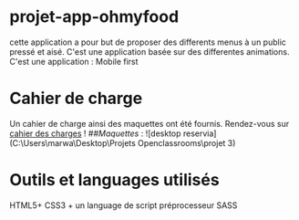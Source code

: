 # projet-app-ohmyfood
cette application a pour but de proposer des differents menus à un public pressé et aisé. C'est une application basée sur des differentes animations.
C'est une application : Mobile first
# Cahier de charge
Un cahier de charge ainsi des maquettes ont été fournis. 
Rendez-vous sur [cahier des charges](https://s3-eu-west-1.amazonaws.com/course.oc-static.com/projects/DW_P3/Brief%20cre%CC%81atif%20-%20Ohmyfood!.pdf) !
##*Maquettes* : 
![desktop reservia](C:\Users\marwa\Desktop\Projets Openclassrooms\projet 3)
# Outils et languages utilisés 
HTML5+ CSS3 + un language de script préprocesseur SASS 
